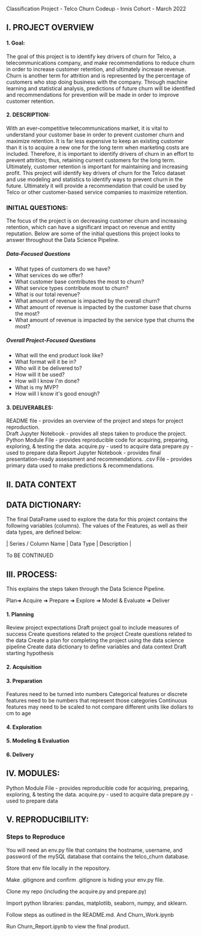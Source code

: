 Classification Project - Telco Churn
Codeup - Innis Cohort - March 2022


## I. PROJECT OVERVIEW


#### 1.  Goal:
The goal of this project is to identify key drivers of churn for Telco, a telecommunications company, and make recommendations to reduce churn in order to increase customer retention, and ultimately increase revenue. Churn is another term for attrition and is represented by the percentage of customers who stop doing business with the company. Through machine learning and statistical analysis, predictions of future churn will be identified and recommendations for prevention will be made in order to improve customer retention.



#### 2. DESCRIPTION:

With an ever-competitive telecommunications market, it is vital to understand your customer base in order to prevent customer churn and maximize retention.  It is far less expensive to keep an existing customer than it is to acquire a new one for the long term when marketing costs are included. Therefore, it is important to identify drivers of churn in an effort to prevent attrition; thus, retaining current customers for the long term.  Ultimately, customer retention is important for maintaining and increasing profit.  This project will identify key drivers of churn for the Telco dataset and use modeling and statistics to identify ways to prevent churn in the future. Ultimately it will provide a recommendation that could be used by Telco or other customer-based service companies to maximize retention.


### INITIAL QUESTIONS:

The focus of the project is on decreasing customer churn and increasing retention, which can have a significant impact on revenue and entity reputation. Below are some of the initial questions this project looks to answer throughout the Data Science Pipeline.

##### Data-Focused Questions

- What types of customers do we have?
- What services do we offer?
- What customer base contributes the most to churn?
- What service types contribute most to churn?
- What is our total revenue?
- What amount of revenue is impacted by the overall churn?
- What amount of revenue is impacted by the customer base that churns the most?
- What amount of revenue is impacted by the service type that churns the most?

##### Overall Project-Focused Questions

- What will the end product look like?
- What format will it be in?
- Who will it be delivered to?
- How will it be used?
- How will I know I'm done?
- What is my MVP?
- How will I know it's good enough?


#### 3. DELIVERABLES:
README file - provides an overview of the project and steps for project reproduction.  
Draft Jupyter Notebook - provides all steps taken to produce the project.
Python Module File - provides reproducible code for acquiring,  preparing, exploring, & testing the data.
acquire.py - used to acquire data
prepare.py - used to prepare data
Report Jupyter Notebook - provides final presentation-ready assessment and recommendations.
.csv File - provides primary data used to make predictions & recommendations.




## II. DATA CONTEXT


## DATA DICTIONARY:

The final DataFrame used to explore the data for this project contains the following variables (columns).  The values of the Features, as well as their data types, are defined below:

|   Series / Column Name   |   Data Type   |    Description    |


To BE CONTINUED







## III. PROCESS:
This explains the steps taken through the Data Science Pipeline.  

Plan➜ Acquire ➜ Prepare ➜ Explore ➜ Model & Evaluate ➜ Deliver

#### 1. Planning
Review project expectations
Draft project goal to include measures of success
Create questions related to the project
Create questions related to the data
Create a plan for completing the project using the data science pipeline
Create data dictionary to define variables and data context
Draft starting hypothesis

#### 2. Acquisition


#### 3. Preparation
Features need to be turned into numbers
Categorical features or discrete features need to be numbers that represent those categories
Continuous features may need to be scaled to not compare different units like dollars to cm to age
#### 4. Exploration


#### 5. Modeling & Evaluation


#### 6. Delivery



## IV. MODULES:

Python Module File - provides reproducible code for acquiring,  preparing, exploring, & testing the data.
acquire.py - used to acquire data
prepare.py - used to prepare data



## V. REPRODUCIBILITY:

### Steps to Reproduce

You will need an env.py file that contains the hostname, username, and password of the mySQL database that contains the telco_churn database.

Store that env file locally in the repository.

Make .gitignore and confirm .gitignore is hiding your env.py file.

Clone my repo (including the acquire.py and prepare.py)

Import python libraries:  pandas, matplotlib, seaborn, numpy, and sklearn.

Follow steps as outlined in the README.md. And Churn_Work.ipynb

Run Churn_Report.ipynb to view the final product.
